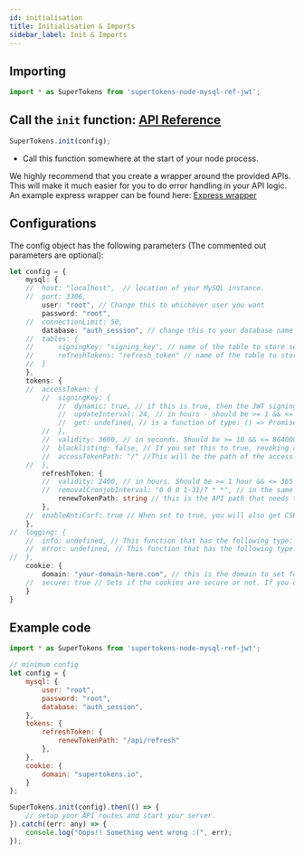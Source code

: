 ```yaml
---
id: initialisation
title: Initialisation & Imports
sidebar_label: Init & Imports
---
```


## Importing
```js
import * as SuperTokens from 'supertokens-node-mysql-ref-jwt';
```

## Call the ```init``` function: [API Reference](../api-reference#initconfig)
```js
SuperTokens.init(config);
```
- Call this function somewhere at the start of your node process.

<div class="specialNote">
We highly recommend that you create a wrapper around the provided APIs. This will make it much easier for you to do error handling in your API logic. An example express wrapper can be found here: <a href="https://github.com/supertokens/supertokens-node-mysql-ref-jwt/blob/master/lib/ts/express.ts">Express wrapper</a>
</div>

## Configurations
The config object has the following parameters (<span class="highlighted-text">The commented out parameters are optional</span>):
```ts
let config = {
    mysql: {
    //  host: "localhost",  // location of your MySQL instance.
    //  port: 3306,
        user: "root", // Change this to whichever user you want
        password: "root",
    //  connectionLimit: 50,
        database: "auth_session", // change this to your database name
    //  tables: {
    //      signingKey: "signing_key", // name of the table to store secrets.
    //      refreshTokens: "refresh_token" // name of the table to store session information.
    //  }
    },
    tokens: {
    //  accessToken: {
        //  signingKey: {
            //  dynamic: true, // if this is true, then the JWT signing key will change automatically every updateInterval hours.
            //  updateInterval: 24, // in hours - should be >= 1 && <= 720. Determines how often to change the signing key. If dynamic is false, then this does not matter. 
            //  get: undefined, // is a function of type: () => Promise<string> - If you want to give your own JWT signing key, please give a function here. If this is given, then the dynamic boolean will be ignored as key management will be up to you. This function will be called every time we generate or verify any JWT, so please make sure it is efficient.
        //  },
        //  validity: 3600, // in seconds. Should be >= 10 && <= 86400000 seconds. This determines the lifetime of an access token.
        //  blacklisting: false, // If you set this to true, revoking a session will cause immediate logout of the user using that session, regardless of access token's lifetime.
        //  accessTokenPath: "/" //This will be the path of the access token cookie.
    //  },
        refreshToken: {
        //  validity: 2400, // in hours. Should be >= 1 hour && <= 365 * 24 hours. This determines how long a refresh token is alive for.
        //  removalCronjobInterval: "0 0 0 1-31/7 * *", // in the same style as of crontab, but with an extra seconds field as well. Defines how often the cronjob that removes expired sessions from your db should run.
            renewTokenPath: string // this is the API path that needs to be called for refreshing a session. This needs to be a POST API. An example value is "/api/refreshtoken". This will also be the path of the refresh token cookie.
        },
    //  enableAntiCsrf: true // When set to true, you will also get CSRF attack protection. 
    },
//  logging: {
    //  info: undefined, // This function that has the following type: (info: any) => void. If provided, this will be called for info logging purposes
    //  error: undefined, // This function that has the following type: (err: any) => void. If provided, will be called for error logging purposes
//  },
    cookie: {
        domain: "your-domain-here.com", // this is the domain to set for all the cookies. If using a website, please make sure this domain is the common part of your website domain and your API domain. Do not set any port here and do not put http:// or https://
    //  secure: true // Sets if the cookies are secure or not. If you do not have https, make this false.
    }
}
```

<div class="divider"></div>

## Example code
```js
import * as SuperTokens from 'supertokens-node-mysql-ref-jwt';

// minimum config
let config = {
    mysql: {
        user: "root",
        password: "root",
        database: "auth_session",
    },
    tokens: {
        refreshToken: {
            renewTokenPath: "/api/refresh"
        },
    },
    cookie: {
        domain: "supertokens.io",
    }
};

SuperTokens.init(config).then(() => {
    // setup your API routes and start your server.
}).catch((err: any) => {
    console.log("Oops!! Something went wrong :(", err);
});
```